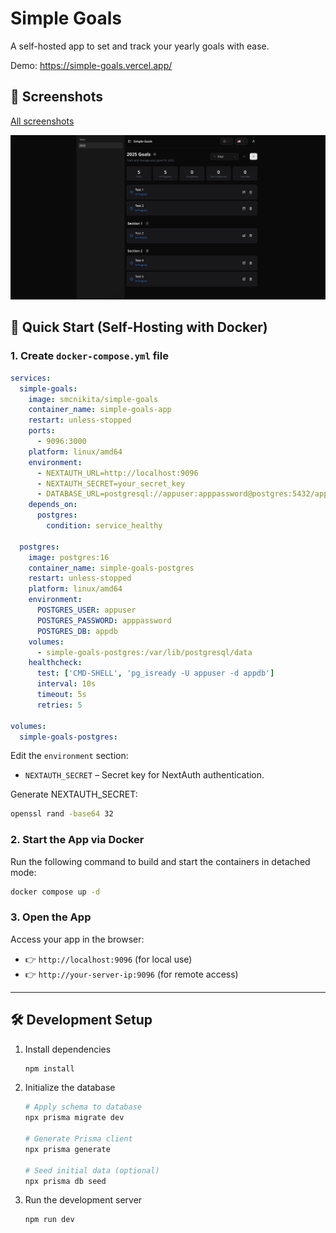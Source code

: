 # Simple Goals

A self-hosted app to set and track your yearly goals with ease.

Demo: https://simple-goals.vercel.app/

## 📸 Screenshots

[All screenshots](./docs/screenshots.md)

![Screenshot](./docs/screenshots/2.png)

## 🚀 Quick Start (Self-Hosting with Docker)

### 1. Create `docker-compose.yml` file

```yml
services:
  simple-goals:
    image: smcnikita/simple-goals
    container_name: simple-goals-app
    restart: unless-stopped
    ports:
      - 9096:3000
    platform: linux/amd64
    environment:
      - NEXTAUTH_URL=http://localhost:9096
      - NEXTAUTH_SECRET=your_secret_key
      - DATABASE_URL=postgresql://appuser:apppassword@postgres:5432/appdb?schema=public
    depends_on:
      postgres:
        condition: service_healthy

  postgres:
    image: postgres:16
    container_name: simple-goals-postgres
    restart: unless-stopped
    platform: linux/amd64
    environment:
      POSTGRES_USER: appuser
      POSTGRES_PASSWORD: apppassword
      POSTGRES_DB: appdb
    volumes:
      - simple-goals-postgres:/var/lib/postgresql/data
    healthcheck:
      test: ['CMD-SHELL', 'pg_isready -U appuser -d appdb']
      interval: 10s
      timeout: 5s
      retries: 5

volumes:
  simple-goals-postgres:
```

Edit the `environment` section:

- `NEXTAUTH_SECRET` – Secret key for NextAuth authentication.

Generate NEXTAUTH_SECRET:

```bash
openssl rand -base64 32
```

### 2. Start the App via Docker

Run the following command to build and start the containers in detached mode:

```bash
docker compose up -d
```

### 3. Open the App

Access your app in the browser:

- 👉 `http://localhost:9096` (for local use)
- 👉 `http://your-server-ip:9096` (for remote access)

---

## 🛠 Development Setup

1. Install dependencies

   ```bash
   npm install
   ```

2. Initialize the database

   ```bash
   # Apply schema to database
   npx prisma migrate dev

   # Generate Prisma client
   npx prisma generate

   # Seed initial data (optional)
   npx prisma db seed
   ```

3. Run the development server
   ```bash
   npm run dev
   ```
